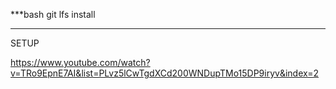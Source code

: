 ***bash
git lfs install


***


SETUP


https://www.youtube.com/watch?v=TRo9EpnE7AI&list=PLvz5lCwTgdXCd200WNDupTMo15DP9iryv&index=2

